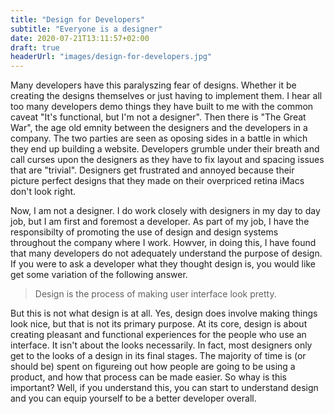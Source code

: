 ```yaml
---
title: "Design for Developers"
subtitle: "Everyone is a designer"
date: 2020-07-21T13:11:57+02:00
draft: true
headerUrl: "images/design-for-developers.jpg"
---
```


Many developers have this paralyszing fear of designs. Whether it be creating the designs themselves or just having to implement them. I hear all too many developers demo things they have built to me with the common caveat "It's functional, but I'm not a designer". Then there is "The Great War", the age old emnity between the designers and the developers in a company. The two parties are seen as oposing sides in a battle in which they end up building a website. Developers grumble under their breath and call curses upon the designers as they have to fix layout and spacing issues that are "trivial". Designers get frustrated and annoyed because their picture perfect designs that they made on their overpriced retina iMacs don't look right. 

Now, I am not a designer. I do work closely with designers in my day to day job, but I am first and foremost a developer. As part of my job, I have the responsibilty of promoting the use of design and design systems throughout the company where I work. Howver, in doing this, I have found that many developers do not adequately understand the purpose of design. If you were to ask a developer what they thought design is, you would like get some variation of the following answer.

> Design is the process of making user interface look pretty.

But this is not what design is at all. Yes, design does involve making things look nice, but that is not its primary purpose. At its core, design is about creating pleasant and functional experiences for the people who use an interface. It isn't about the looks necessarily. In fact, most designers only get to the looks of a design in its final stages. The majority of time is (or should be) spent on figureing out how people are going to be using a product, and how that process can be made easier. So whay is this important? Well, if you understand this, you can start to understand design and you can equip yourself to be a better developer overall.